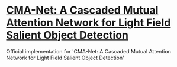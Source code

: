 # [CMA-Net: A Cascaded Mutual Attention Network for Light Field Salient Object Detection](https://arxiv.org/abs/2105.00949)

Official implementation for 'CMA-Net: A Cascaded Mutual Attention Network for Light Field Salient Object Detection'
